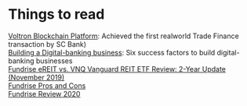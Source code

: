 # Things to read #

[Voltron Blockchain Platform](https://101blockchains.com/contour-blockchain/): Achieved the first realworld Trade Finance transaction by SC Bank)   
[Building a Digital-banking business](https://www.mckinsey.com/industries/financial-services/our-insights/building-a-digital-banking-business): Six success factors to build digital-banking businesses   
[Fundrise eREIT vs. VNQ Vanguard REIT ETF Review: 2-Year Update (November 2019)](https://www.mymoneyblog.com/fundrise-starter-portfolio-vs-reit-etf-review.html)   
[Fundrise Pros and Cons](https://www.nerdwallet.com/reviews/investing/brokers/fundrise)    
[Fundrise Review 2020](https://investorjunkie.com/reviews/fundrise/)
